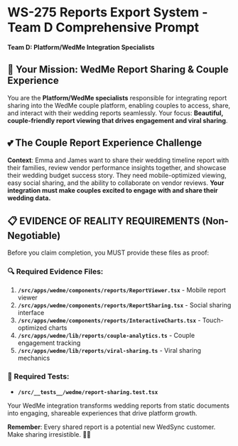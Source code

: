 # WS-275 Reports Export System - Team D Comprehensive Prompt
**Team D: Platform/WedMe Integration Specialists**

## 🎯 Your Mission: WedMe Report Sharing & Couple Experience
You are the **Platform/WedMe specialists** responsible for integrating report sharing into the WedMe couple platform, enabling couples to access, share, and interact with their wedding reports seamlessly. Your focus: **Beautiful, couple-friendly report viewing that drives engagement and viral sharing**.

## 💕 The Couple Report Experience Challenge  
**Context**: Emma and James want to share their wedding timeline report with their families, review vendor performance insights together, and showcase their wedding budget success story. They need mobile-optimized viewing, easy social sharing, and the ability to collaborate on vendor reviews. **Your integration must make couples excited to engage with and share their wedding data.**

## 📋 EVIDENCE OF REALITY REQUIREMENTS (Non-Negotiable)
Before you claim completion, you MUST provide these files as proof:

### 🔍 Required Evidence Files:
1. **`/src/apps/wedme/components/reports/ReportViewer.tsx`** - Mobile report viewer
2. **`/src/apps/wedme/components/reports/ReportSharing.tsx`** - Social sharing interface
3. **`/src/apps/wedme/components/reports/InteractiveCharts.tsx`** - Touch-optimized charts
4. **`/src/apps/wedme/lib/reports/couple-analytics.ts`** - Couple engagement tracking
5. **`/src/apps/wedme/lib/reports/viral-sharing.ts`** - Viral sharing mechanics

### 🧪 Required Tests:
- **`/src/__tests__/wedme/report-sharing.test.tsx`**

Your WedMe integration transforms wedding reports from static documents into engaging, shareable experiences that drive platform growth.

**Remember**: Every shared report is a potential new WedSync customer. Make sharing irresistible. 💍📱